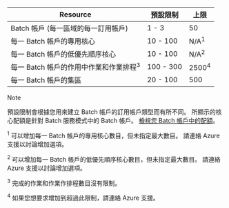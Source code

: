 | **Resource** | **預設限制** | **上限** |
| --- | --- | --- |
| Batch 帳戶 (每一區域的每一訂用帳戶) | 1 - 3 |50 |
| 每一 Batch 帳戶的專用核心 | 10 - 100 | N/A<sup>1</sup> |
| 每一 Batch 帳戶的低優先順序核心 | 10 - 100 | N/A<sup>2</sup> |
| 每一 Batch 帳戶的作用中作業和作業排程<sup>3</sup> | 100 - 300 | 2500<sup>4</sup> |
| 每一 Batch 帳戶的集區 | 20 - 100 | 500 |

> [!NOTE]
> 預設限制會根據您用來建立 Batch 帳戶的訂用帳戶類型而有所不同。 所顯示的核心配額是針對 Batch 服務模式中的 Batch 帳戶。 [檢視您 Batch 帳戶中的配額](../articles/batch/batch-quota-limit.md#view-batch-quotas)。 

<sup>1</sup> 可以增加每一 Batch 帳戶的專用核心數目，但未指定最大數目。 請連絡 Azure 支援以討論增加選項。

<sup>2</sup> 可以增加每一 Batch 帳戶的低優先順序核心數目，但未指定最大數目。 請連絡 Azure 支援以討論增加選項。

<sup>3</sup> 完成的作業和作業作排程數目沒有限制。

<sup>4</sup> 如果您想要求增加到超過此限制，請連絡 Azure 支援。
